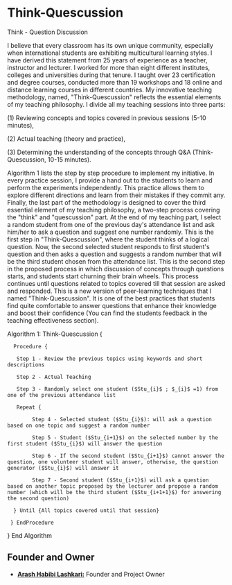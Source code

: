 # Think-Quescussion
Think - Question Discussion 

I believe that every classroom has its own unique community, especially when international students are exhibiting multicultural learning styles. I have derived this statement from 25 years of experience as a teacher, instructor and lecturer. I worked for more than eight different institutes, colleges and universities during that tenure. I taught over 23 certification and degree courses, conducted more than 19 workshops and 18 online and distance learning courses in different countries. My innovative teaching methodology, named, "Think-Quescussion" reflects the essential elements of my teaching philosophy. I divide all my teaching sessions into three parts: 

(1) Reviewing concepts and topics covered in previous sessions (5-10 minutes), 

(2) Actual teaching (theory and practice),  

(3) Determining the understanding of the concepts through Q\&A (Think-Quescussion, 10-15 minutes).


Algorithm 1 lists the step by step procedure to implement my initiative. In every practice session, I provide a hand out to the students to learn and perform the experiments independently. This practice allows them to explore different directions and learn from their mistakes if they commit any. Finally, the last part of the methodology is designed to cover the third essential element of my teaching philosophy, a two-step process covering the "think" and "quescussion" part. At the end of my teaching part, I select a random student from one of the previous day's attendance list and ask him/her to ask a question and suggest one number randomly. This is the first step in "Think-Quescussion", where the student thinks of a logical question. Now, the second selected student responds to first student's question and then asks a question and suggests a random number that will be the third student chosen from the attendance list. This is the second step in the proposed process in which discussion of concepts through questions starts, and students start churning their brain wheels. This process continues until questions related to topics covered till that session are asked and responded. This is a new version of peer-learning techniques that I named "Think-Quescussion". It is one of the best practices that students find quite comfortable to answer questions that enhance their knowledge and boost their confidence (You can find the students feedback in the teaching effectiveness section). 


Algorithm 1: Think-Quescussion {

      Procedure {
      
       Step 1 - Review the previous topics using keywords and short descriptions
       
       Step 2 - Actual Teaching
       
       Step 3 - Randomly select one student ($Stu_{i}$ ; $_{i}$ =1) from one of the previous attendance list
       
       Repeat {
       
            Step 4 - Selected student ($Stu_{i}$): will ask a question based on one topic and suggest a random number
            
            Step 5 - Student ($Stu_{i+1}$) on the selected number by the first student ($Stu_{i}$) will answer the question
            
            Step 6 - If the second student ($Stu_{i+1}$) cannot answer the question, one volunteer student will answer, otherwise, the question generator ($Stu_{i}$) will answer it
            
            Step 7 - Second student ($Stu_{i+1}$) will ask a question based on another topic proposed by the lecturer and propose a random number (which will be the third student ($Stu_{i+1+1}$) for answering the second question)
            
      } Until {All topics covered until that session}
      
     } EndProcedure
     
  } End Algorithm


## Founder and Owner

* [**Arash Habibi Lashkari:**](https://www.cs.unb.ca/~alashkar/) Founder and Project Owner
